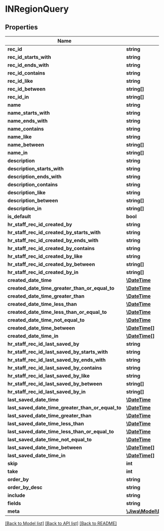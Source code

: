 # INRegionQuery

## Properties
Name | Type | Description | Notes
------------ | ------------- | ------------- | -------------
**rec_id** | **string** |  | [optional] 
**rec_id_starts_with** | **string** |  | [optional] 
**rec_id_ends_with** | **string** |  | [optional] 
**rec_id_contains** | **string** |  | [optional] 
**rec_id_like** | **string** |  | [optional] 
**rec_id_between** | **string[]** |  | [optional] 
**rec_id_in** | **string[]** |  | [optional] 
**name** | **string** |  | [optional] 
**name_starts_with** | **string** |  | [optional] 
**name_ends_with** | **string** |  | [optional] 
**name_contains** | **string** |  | [optional] 
**name_like** | **string** |  | [optional] 
**name_between** | **string[]** |  | [optional] 
**name_in** | **string[]** |  | [optional] 
**description** | **string** |  | [optional] 
**description_starts_with** | **string** |  | [optional] 
**description_ends_with** | **string** |  | [optional] 
**description_contains** | **string** |  | [optional] 
**description_like** | **string** |  | [optional] 
**description_between** | **string[]** |  | [optional] 
**description_in** | **string[]** |  | [optional] 
**is_default** | **bool** |  | [optional] 
**hr_staff_rec_id_created_by** | **string** |  | [optional] 
**hr_staff_rec_id_created_by_starts_with** | **string** |  | [optional] 
**hr_staff_rec_id_created_by_ends_with** | **string** |  | [optional] 
**hr_staff_rec_id_created_by_contains** | **string** |  | [optional] 
**hr_staff_rec_id_created_by_like** | **string** |  | [optional] 
**hr_staff_rec_id_created_by_between** | **string[]** |  | [optional] 
**hr_staff_rec_id_created_by_in** | **string[]** |  | [optional] 
**created_date_time** | [**\DateTime**](\DateTime.md) |  | [optional] 
**created_date_time_greater_than_or_equal_to** | [**\DateTime**](\DateTime.md) |  | [optional] 
**created_date_time_greater_than** | [**\DateTime**](\DateTime.md) |  | [optional] 
**created_date_time_less_than** | [**\DateTime**](\DateTime.md) |  | [optional] 
**created_date_time_less_than_or_equal_to** | [**\DateTime**](\DateTime.md) |  | [optional] 
**created_date_time_not_equal_to** | [**\DateTime**](\DateTime.md) |  | [optional] 
**created_date_time_between** | [**\DateTime[]**](\DateTime.md) |  | [optional] 
**created_date_time_in** | [**\DateTime[]**](\DateTime.md) |  | [optional] 
**hr_staff_rec_id_last_saved_by** | **string** |  | [optional] 
**hr_staff_rec_id_last_saved_by_starts_with** | **string** |  | [optional] 
**hr_staff_rec_id_last_saved_by_ends_with** | **string** |  | [optional] 
**hr_staff_rec_id_last_saved_by_contains** | **string** |  | [optional] 
**hr_staff_rec_id_last_saved_by_like** | **string** |  | [optional] 
**hr_staff_rec_id_last_saved_by_between** | **string[]** |  | [optional] 
**hr_staff_rec_id_last_saved_by_in** | **string[]** |  | [optional] 
**last_saved_date_time** | [**\DateTime**](\DateTime.md) |  | [optional] 
**last_saved_date_time_greater_than_or_equal_to** | [**\DateTime**](\DateTime.md) |  | [optional] 
**last_saved_date_time_greater_than** | [**\DateTime**](\DateTime.md) |  | [optional] 
**last_saved_date_time_less_than** | [**\DateTime**](\DateTime.md) |  | [optional] 
**last_saved_date_time_less_than_or_equal_to** | [**\DateTime**](\DateTime.md) |  | [optional] 
**last_saved_date_time_not_equal_to** | [**\DateTime**](\DateTime.md) |  | [optional] 
**last_saved_date_time_between** | [**\DateTime[]**](\DateTime.md) |  | [optional] 
**last_saved_date_time_in** | [**\DateTime[]**](\DateTime.md) |  | [optional] 
**skip** | **int** |  | [optional] 
**take** | **int** |  | [optional] 
**order_by** | **string** |  | [optional] 
**order_by_desc** | **string** |  | [optional] 
**include** | **string** |  | [optional] 
**fields** | **string** |  | [optional] 
**meta** | [**\Jiwa\Model\DictionaryStringString_**](DictionaryStringString_.md) |  | [optional] 

[[Back to Model list]](../README.md#documentation-for-models) [[Back to API list]](../README.md#documentation-for-api-endpoints) [[Back to README]](../README.md)


